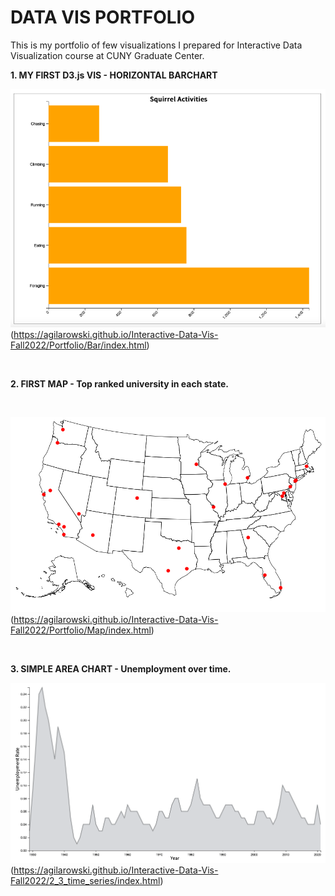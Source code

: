 # DATA VIS PORTFOLIO

This is my portfolio of few visualizations I prepared for Interactive Data Visualization course at CUNY Graduate Center.

**1. MY FIRST D3.js VIS - HORIZONTAL BARCHART**

![Horizontal Barchart](Bar/Bar_chart.png)(https://agilarowski.github.io/Interactive-Data-Vis-Fall2022/Portfolio/Bar/index.html)

<br>

**2. FIRST MAP - Top ranked university in each state.**

<br>

![US Universities Map](Map/Simple_map.png)(https://agilarowski.github.io/Interactive-Data-Vis-Fall2022/Portfolio/Map/index.html)

<br>

**3. SIMPLE AREA CHART - Unemployment over time.**

![Unemployment Area Time Series](Line/Line_chart.png)(https://agilarowski.github.io/Interactive-Data-Vis-Fall2022/2_3_time_series/index.html)
